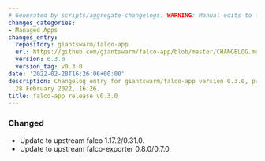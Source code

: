 ```yaml
---
# Generated by scripts/aggregate-changelogs. WARNING: Manual edits to this files will be overwritten.
changes_categories:
- Managed Apps
changes_entry:
  repository: giantswarm/falco-app
  url: https://github.com/giantswarm/falco-app/blob/master/CHANGELOG.md#030---2022-02-28
  version: 0.3.0
  version_tag: v0.3.0
date: '2022-02-28T16:26:06+00:00'
description: Changelog entry for giantswarm/falco-app version 0.3.0, published on
  28 February 2022, 16:26.
title: falco-app release v0.3.0
---
```


### Changed
- Update to upstream falco 1.17.2/0.31.0.
- Update to upstream falco-exporter 0.8.0/0.7.0.
